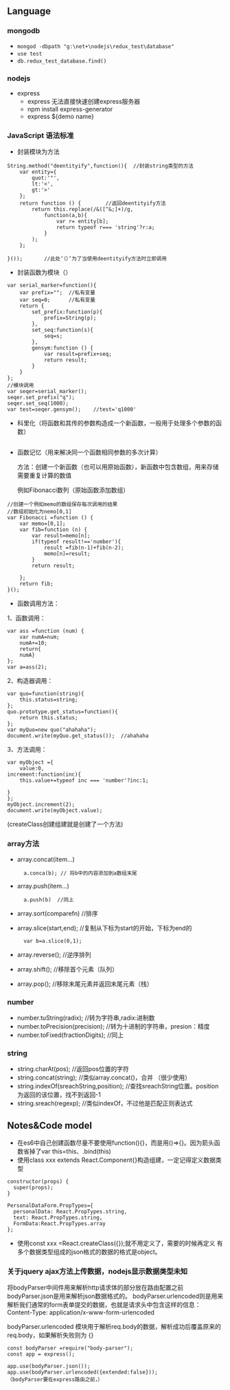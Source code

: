 ## Language
### mongodb

- `mongod -dbpath "g:\net+\nodejs\redux_test\database"`
- `use test`
- `db.redux_test_database.find()`


### nodejs
- express
  - express 无法直接快速创建express服务器
  - npm install express-generator
  - express ${demo name}


### JavaScript 语法标准

- 封装模块为方法
```
String.method("deentityify",function(){  //封装string类型的方法
    var entity={
        quot:'"',
        lt:'<',
        gt:'>'
    };
    return function () {        //返回deentityify方法
        return this.replace(/&([^&;]+)/g,
            function(a,b){
                var r= entity[b];
                return typeof r=== 'string'?r:a;
            }
        );
    };

}());       //此处‘（）’为了当使用deentityify方法时立即调用
```
- 封装函数为模块（）
```
var serial_marker=function(){
    var prefix="";	//私有变量
    var seq=0;		//私有变量
    return {
        set_prefix:function(p){
            prefix=String(p);
        },
        set_seq:function(s){
            seq=s;
        },
        gensym:function () {
            var result=prefix+seq;
            return result;
        }
    }
};
//模块调用
var seqer=serial_marker();
seqer.set_prefix("q");
seqer.set_seq(1000);
var test=seqer.gensym();    //test='q1000'
```

- 科里化（将函数和其传的参数构造成一个新函数，一般用于处理多个参数的函数）
```

```
- 函数记忆（用来解决同一个函数相同参数的多次计算）

	方法：创建一个新函数（也可以用原始函数），新函数中包含数组，用来存储需要重复计算的数值

	例如Fibonacci数列（原始函数添加数组）
```
//创建一个例如memo的数组保存每次调用的结果
//数组初始化为nemo[0,1]
var Fibonacci =function () {
    var memo=[0,1];
    var fib=function (n) {
        var result=memo[n];
        if(typeof result!=='number'){
            result =fib(n-1)+fib(n-2);
            memo[n]=result;
        }
        return result;

    };
    return fib;
}();
```
- 函数调用方法：

1、函数调用：
```
var ass =function (num) {
    var numA=num;
    numA+=10;
    return{
    numA}
};
var a=ass(2);
```

2、构造器调用：
```
var quo=function(string){
	this.status=string;
};
quo.prototype.get_status=function(){
	return this.status;
};
var myQuo=new quo("ahahaha");
document.write(myQuo.get_status());  //ahahaha

```

3、方法调用：
```
var myObject ={
    value:0,
increment:function(inc){
    this.value+=typeof inc === 'number'?inc:1;

}
};
myObject.increment(2);
document.write(myObject.value);
```
(createClass创建组建就是创建了一个方法)

### array方法
- array.concat(item...)

		a.conca(b);	// 将b中的内容添加到a数组末尾
- array.push(item...)

		a.push(b)  //同上
- array.sort(comparefn)   //排序
- array.slice(start,end);  //复制从下标为start的开始，下标为end的

		var b=a.slice(0,1);
- array.reverse();		//逆序排列
- array.shift();	//移除首个元素（队列）
- array.pop();	//移除末尾元素并返回末尾元素（栈）

### number
- number.tuString(radix);	//转为字符串,radix:进制数
- number.toPrecision(precision);	//转为十进制的字符串，presion：精度
- number.toFixed(fractionDigits);	//同上

### string
- string.charAt(pos);	//返回pos位置的字符
- string.concat(string);	//类似array.concat()，合并 （很少使用）
- string.indexOf(sreachString,position);	//查找sreachString位置。position为返回的该位置，找不到返回-1
- string.sreach(regexp);	//类似indexOf，不过他是匹配正则表达式



## Notes&Code model
- 在es6中自己创建函数尽量不要使用function(){}，而是用()=>{}。因为箭头函数省掉了var this=this、.bind(this)
- 使用class xxx extends React.Component{}构造组建，一定记得定义数据类型
```
constructor(props) {
  super(props);
}
```
```
PersonalDataForm.PropTypes={
  personalData: React.PropTypes.string,
  text: React.PropTypes.string,
  FormData:React.PropTypes.array
};
```
- 使用const xxx =React.createClass({});就不用定义了，需要的时候再定义
有多个数据类型组成的json格式的数据的格式是object。



### 关于jquery ajax方法上传数据，nodejs显示数据类型未知

将bodyParser中间件用来解析http请求体的部分放在路由配置之前
bodyParser.json是用来解析json数据格式的。
bodyParser.urlencoded则是用来解析我们通常的form表单提交的数据，也就是请求头中包含这样的信息： Content-Type: application/x-www-form-urlencoded

bodyParser.urlencoded
模块用于解析req.body的数据，解析成功后覆盖原来的req.body，如果解析失败则为 {}
```
const bodyParser =require("body-parser");
const app = express();

app.use(bodyParser.json());
app.use(bodyParser.urlencoded({extended:false}));
（bodyParser要在express路由之前，）
```
